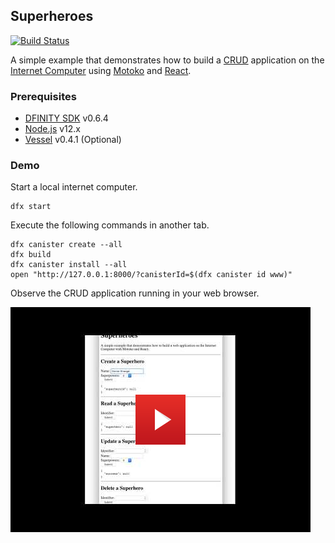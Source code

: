 ## Superheroes

[![Build Status](https://github.com/enzoh/superheroes/workflows/build/badge.svg)](https://github.com/enzoh/superheroes/actions?query=workflow%3Abuild)

A simple example that demonstrates how to build a [CRUD](https://en.wikipedia.org/wiki/Create,_read,_update_and_delete) application on the [Internet Computer](https://dfinity.org) using [Motoko](https://sdk.dfinity.org/docs/language-guide/motoko.html) and [React](https://reactjs.org). 

### Prerequisites

- [DFINITY SDK](https://sdk.dfinity.org/docs/download.html) v0.6.4
- [Node.js](https://nodejs.org/download/release/latest-v12.x) v12.x
- [Vessel](https://github.com/kritzcreek/vessel/releases/tag/v0.4.1) v0.4.1 (Optional)

### Demo

Start a local internet computer.

```
dfx start
```

Execute the following commands in another tab.

```
dfx canister create --all
dfx build
dfx canister install --all
open "http://127.0.0.1:8000/?canisterId=$(dfx canister id www)"
```

Observe the CRUD application running in your web browser.

[![Result](img/demo.png)](http://www.youtube.com/watch?v=ioCW-9C8feE)
